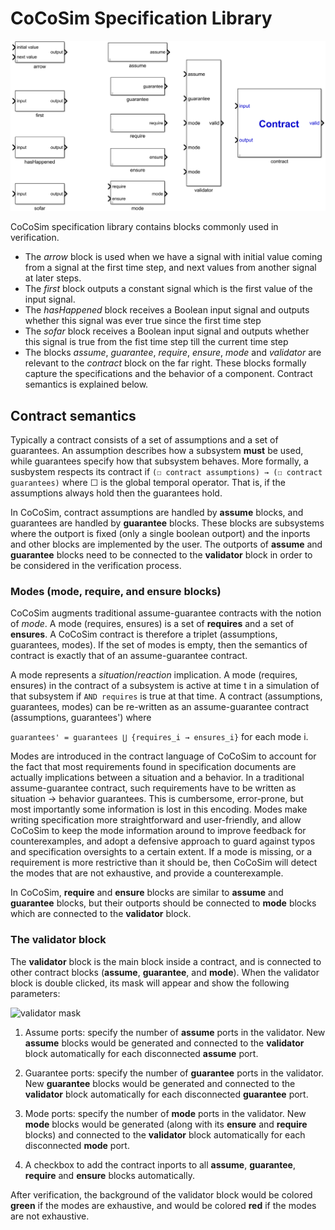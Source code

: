 # CoCoSim Specification Library

![Kind Library](https://github.com/coco-team/cocoSim2/blob/master/doc/images/kindLibrary.png)

CoCoSim specification library contains blocks commonly used in verification. 

+ The *arrow* block is used when we have a signal with initial value coming from a signal at the first time step, and next values from another signal at later steps. 
+ The *first* block outputs a constant signal which is the first value of the input signal. 
+ The *hasHappened* block receives a Boolean input signal and outputs whether this signal was ever true since the first time step
+ The *sofar* block receives a Boolean input signal and outputs whether this signal is true from the fist time step till the current time step
+ The blocks *assume*, *guarantee*, *require*, *ensure*, *mode* and *validator* are relevant to the *contract* block on the far right. These blocks formally capture the specifications and the behavior of a component. Contract semantics is explained below. 

## Contract semantics

Typically a contract consists of a set of assumptions and a set of guarantees. An assumption describes how a subsystem **must** be used, while guarantees specify how that subsystem behaves. More formally, a susbystem respects its contract if 
```(☐ contract assumptions) → (☐ contract guarantees)``` where ☐ is the global temporal operator. That is, if the assumptions always hold then the guarantees hold. 

In CoCoSim, contract assumptions are handled by **assume** blocks, and guarantees are handled by **guarantee** blocks. These blocks are subsystems where the outport is fixed (only a single boolean outport) and the inports and other blocks are implemented by the user. The outports of **assume** and **guarantee** blocks need to be connected to the **validator** block in order to be considered in the verification process. 

### Modes (mode, require, and ensure blocks)

CoCoSim augments traditional assume-guarantee contracts with the notion of *mode*. A mode (requires, ensures) is a set of **requires** and a set of **ensures**. A CoCoSim contract is therefore a triplet (assumptions, guarantees, modes). If the set of modes is empty, then the semantics of contract is exactly that of an assume-guarantee contract. 

A mode represents a *situation*/*reaction* implication. A mode (requires, ensures) in the contract of a subsystem is active at time t in a simulation of that subsystem if ```AND requires``` is true at that time. A contract (assumptions, guarantees, modes) can be re-written as an assume-guarantee contract (assumptions, guarantees') where 

```guarantees' = guarantees ⋃ {requires_i → ensures_i}``` for each mode i. 

Modes are introduced in the contract language of CoCoSim to account for the fact that most requirements found in specification documents are actually implications between a situation and a behavior. In a traditional assume-guarantee contract, such requirements have to be written as situation → behavior guarantees. This is cumbersome, error-prone, but most importantly some information is lost in this encoding. Modes make writing specification more straightforward and user-friendly, and allow CoCoSim to keep the mode information around to improve feedback for counterexamples, and adopt a defensive approach to guard against typos and specification oversights to a certain extent.  If a mode is missing, or a requirement is more restrictive than it should be, then CoCoSim will detect the modes that are not exhaustive, and provide a counterexample.

In CoCoSim, **require** and **ensure** blocks are similar to **assume** and **guarantee** blocks, but their outports should be connected to **mode** blocks which are connected to the **validator** block. 

### The validator block

The **validator** block is the main block inside a contract, and is connected to other contract blocks (**assume**, **guarantee**, and **mode**). When the validator block is double clicked, its mask will appear and show the following parameters:

![validator mask](https://github.com/coco-team/cocoSim2/blob/master/doc/images/validatorMask.png)

1. Assume ports: specify the number of **assume** ports in the validator. New **assume** blocks would be generated and connected to the **validator** block automatically for each disconnected **assume** port. 

2. Guarantee ports: specify the number of **guarantee** ports in the validator. New **guarantee** blocks would be generated and connected to the **validator** block automatically for each disconnected **guarantee** port. 

3. Mode ports: specify the number of **mode** ports in the validator. New **mode** blocks would be generated (along with its **ensure** and **require** blocks) and connected to the **validator** block automatically for each disconnected **mode** port. 

4. A checkbox to add the contract inports to all **assume**,  **guarantee**, **require** and **ensure** blocks automatically. 

After verification, the background of the validator block would be colored **green** if the modes are exhaustive, and would be colored **red** if the modes are not exhaustive. 
